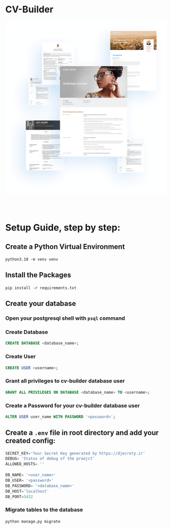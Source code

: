 # CV-Builder

<p align="center">
  <img src="img.png" alt="Image" />
</p>

<br>
<br>


#  Setup Guide, step by step:


## Create a Python Virtual Environment
```python3.10 -m venv venv``` 

## Install the Packages
```pip install -r requirements.txt```




## Create your database
### Open your postgresql shell with ```psql``` command

### Create Database
```sql
CREATE DATABASE <database_name>;
```

### Create User
```sql
CREATE USER <username>;
```

### Grant all privileges to cv-builder database user
```sql
GRANT ALL PRIVILEGES ON DATABASE <database_name> TO <username>;
```

### Create a Password for your cv-builder database user
```sql
ALTER USER user_name WITH PASSWORD '<password>';
```


## Create a `````.env````` file in root directory and add your created config:
```python
SECRET_KEY='Your Secret Key generated by https://djecrety.ir'
DEBUG= 'Status of debug of the proejct'
ALLOWED_HOSTS= ''

DB_NAME= '<user_name>'
DB_USER= '<password>'
DB_PASSWORD= '<database_name>'
DB_HOST='localhost'
DB_PORT=5432
```

### Migrate tables to the database
```python manage.py migrate```

